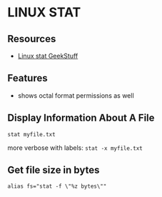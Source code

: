# LINUX STAT

## Resources

- [Linux stat GeekStuff](https://www.thegeekstuff.com/2009/07/unix-stat-command-how-to-identify-file-attributes/)

## Features
- shows octal format permissions as well

## Display Information About A File

`stat myfile.txt`

more verbose with labels:
`stat -x myfile.txt`

## Get file size in bytes

`alias fs="stat -f \"%z bytes\""`
